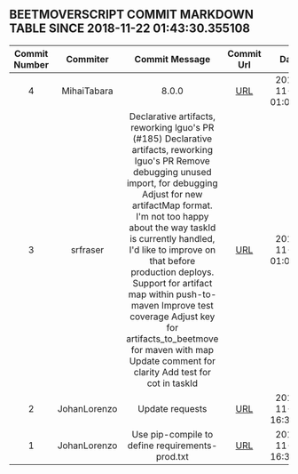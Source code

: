 ## BEETMOVERSCRIPT COMMIT MARKDOWN TABLE SINCE 2018-11-22 01:43:30.355108

| Commit Number | Commiter | Commit Message | Commit Url | Date | 
|:---:|:----:|:----------------------------------:|:------:|:----:| 
|4|MihaiTabara|8.0.0|[URL](https://github.com/mozilla-releng/beetmoverscript/commit/883524121b34c630533fbec8db73c08797dcc7be)|2018-11-28 01:08:55
|3|srfraser|Declarative artifacts, reworking lguo's PR (#185)    Declarative artifacts, reworking lguo's PR      Remove debugging      unused import, for debugging      Adjust for new artifactMap format.    I'm not too happy about the way taskId is currently handled,  I'd like to improve on that before production deploys.      Support for artifact map within push-to-maven      Improve test coverage      Adjust key for artifacts_to_beetmove for maven with map      Update comment for clarity      Add test for cot in taskId|[URL](https://github.com/mozilla-releng/beetmoverscript/commit/240e7a6cf19f7e56c003e51a09e11f29c6696580)|2018-11-28 01:04:36
|2|JohanLorenzo|Update requests|[URL](https://github.com/mozilla-releng/beetmoverscript/commit/73eb1f663e5f25b629f429a9148bcf9d0ee8cf11)|2018-11-26 16:34:29
|1|JohanLorenzo|Use pip-compile to define requirements-prod.txt|[URL](https://github.com/mozilla-releng/beetmoverscript/commit/e845c331e8c9ce250c05c8c16fab5b73975d0689)|2018-11-26 16:33:40


